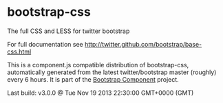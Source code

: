 # bootstrap-css
The full CSS and LESS for twitter bootstrap

For full documentation see http://twitter.github.com/bootstrap/base-css.html

This is a component.js compatible distribution of bootstrap-css, automatically generated
from the latest twitter/bootstrap master (roughly) every 6 hours. It is part of the <a href="http://github.com/codemix/bootstrap-component">Bootstrap Component</a>
project.


Last build: v3.0.0 @ Tue Nov 19 2013 22:30:00 GMT+0000 (GMT)
